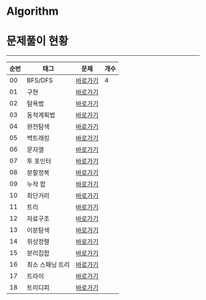 # Algorithm

# 문제풀이 현황
- - -
|순번|태그|문제|개수|
|---|---|---|---|
|00|BFS/DFS|[바로가기](./jeongdo/BFS_DFS/)|4
|01|구현|[바로가기]()
|02|탐욕법|[바로가기]()
|03|동적계획법|[바로가기]()
|04|완전탐색|[바로가기]()
|05|백트래킹|[바로가기]()
|06|문자열|[바로가기]()
|07|투 포인터|[바로가기]()
|08|분할정복|[바로가기]()
|09|누적 합|[바로가기]()
|10|최단거리|[바로가기]()
|11|트리|[바로가기]()
|12|자료구조|[바로가기]()
|13|이분탐색|[바로가기]()
|14|위상정렬|[바로가기]()
|15|분리집합|[바로가기]()
|16|최소 스패닝 트리|[바로가기]()
|17|트라이|[바로가기]()
|18|트리디피|[바로가기]()